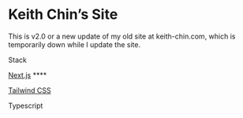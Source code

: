 # Keith Chin’s Site

This is v2.0 or a new update of my old site at keith-chin.com, which is temporarily down while I update the site.

Stack

[Next.js](https://nextjs.org/) ****

[Tailwind CSS](http://tailwindcss.com)

Typescript